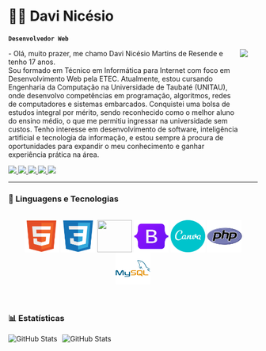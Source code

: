 # 👨‍💻 Davi Nicésio

**`Desenvolvedor Web`**

<div align="center">
  <img align="right" src="https://media.tenor.com/Peam21L3Ar0AAAAj/hum.gif" height="200" style="margin-right: 20px;" />
  <div align="left">
    <p>
      - Olá, muito prazer, me chamo Davi Nicésio Martins de Resende e tenho 17 anos. <br>
      Sou formado em Técnico em Informática para Internet com foco em Desenvolvimento Web pela ETEC.
      Atualmente, estou cursando Engenharia da Computação na Universidade de Taubaté (UNITAU), onde desenvolvo competências em programação, algoritmos, redes de computadores e sistemas embarcados. Conquistei uma bolsa de estudos integral por mérito, sendo reconhecido como o melhor aluno do ensino médio, o que me permitiu ingressar na universidade sem custos. 
      Tenho interesse em desenvolvimento de software, inteligência artificial e tecnologia da informação, e estou sempre à procura de oportunidades para expandir o meu conhecimento e ganhar experiência prática na área.
    </p>
  </div>
</div>

<div>
    <a href="https://www.youtube.com/@d4vi_964" target="_blank">
        <img src="https://img.shields.io/badge/YouTube-FF0000?style=for-the-badge&logo=youtube&logoColor=white" target="_blank">
    </a>
    <a href="https://www.instagram.com/zd4vi_i/" target="_blank">
        <img src="https://img.shields.io/badge/-Instagram-%23E4405F?style=for-the-badge&logo=instagram&logoColor=white" target="_blank">
    </a>
    <a href="mailto:davi.martins1362@gmail.com">
        <img src="https://img.shields.io/badge/Gmail-%23333333?style=for-the-badge&logo=gmail&logoColor=white" target="_blank">
    </a>
    <a href="https://x.com/D4VI_I" target="_blank">
        <img src="https://img.shields.io/badge/Twitter-1DA1F2?style=for-the-badge&logo=twitter&logoColor=white" target="_blank">
    </a>
    <a href="https://www.linkedin.com/in/davi-nic%C3%A9sio-a35480279/" target="_blank">
        <img src="https://img.shields.io/badge/-LinkedIn-%230077B5?style=for-the-badge&logo=linkedin&logoColor=white" target="_blank">
    </a>
</div>

---

### 🤖 Linguagens e Tecnologias

<div align="center" style="display: inline_block"><br>
    <img align="center" height="65" width="70" src="https://raw.githubusercontent.com/devicons/devicon/master/icons/html5/html5-original.svg">
    <img align="center" height="65" width="70" src="https://raw.githubusercontent.com/devicons/devicon/master/icons/css3/css3-original.svg">
    <img align="center" height="65" width="70" src="https://cdn.jsdelivr.net/gh/devicons/devicon@latest/icons/javascript/javascript-original.svg">
    <img align="center" height="65" width="70" src="https://raw.githubusercontent.com/devicons/devicon/master/icons/bootstrap/bootstrap-original.svg">
    <img align="center" height="65" width="70" src="https://raw.githubusercontent.com/devicons/devicon/master/icons/canva/canva-original.svg">
    <img align="center" height="65" width="70" src="https://raw.githubusercontent.com/devicons/devicon/master/icons/php/php-original.svg">
    <img align="center" height="65" width="70" src="https://raw.githubusercontent.com/devicons/devicon/master/icons/mysql/mysql-original-wordmark.svg">
</div>
<br/>
<br/>

### 📊 Estatísticas

<p>
  <img 
    align="left" 
    alt="GitHub Stats" 
    height="200" 
    style="padding-right: 10px;" 
    src="https://github-readme-stats.vercel.app/api?username=d4vi-max&show_icons=true&theme=tokyonight&include_all_commits=true&locale=pt-br" 
  />

  <img 
    align="left" 
    alt="GitHub Stats" 
    height="200" 
    src="https://github-readme-stats.vercel.app/api/top-langs/?username=d4vi-max&theme=tokyonight&layout=compact&custom_title=Tecnologias&langs_count=9" 
  />
</p>
